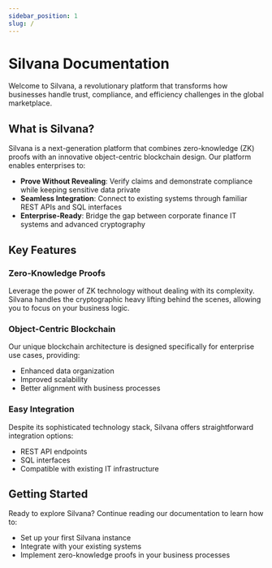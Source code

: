 ```yaml
---
sidebar_position: 1
slug: /
---
```


# Silvana Documentation

Welcome to Silvana, a revolutionary platform that transforms how businesses handle trust, compliance, and efficiency challenges in the global marketplace.

## What is Silvana?

Silvana is a next-generation platform that combines zero-knowledge (ZK) proofs with an innovative object-centric blockchain design. Our platform enables enterprises to:

- **Prove Without Revealing**: Verify claims and demonstrate compliance while keeping sensitive data private
- **Seamless Integration**: Connect to existing systems through familiar REST APIs and SQL interfaces
- **Enterprise-Ready**: Bridge the gap between corporate finance IT systems and advanced cryptography

## Key Features

### Zero-Knowledge Proofs

Leverage the power of ZK technology without dealing with its complexity. Silvana handles the cryptographic heavy lifting behind the scenes, allowing you to focus on your business logic.

### Object-Centric Blockchain

Our unique blockchain architecture is designed specifically for enterprise use cases, providing:

- Enhanced data organization
- Improved scalability
- Better alignment with business processes

### Easy Integration

Despite its sophisticated technology stack, Silvana offers straightforward integration options:

- REST API endpoints
- SQL interfaces
- Compatible with existing IT infrastructure

## Getting Started

Ready to explore Silvana? Continue reading our documentation to learn how to:

- Set up your first Silvana instance
- Integrate with your existing systems
- Implement zero-knowledge proofs in your business processes
